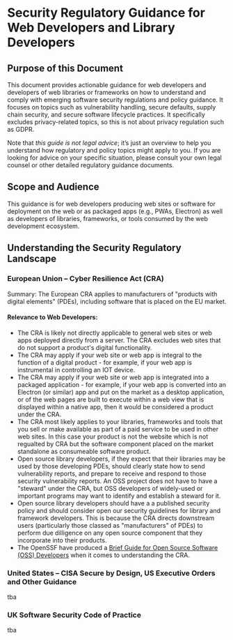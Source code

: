 # Security Regulatory Guidance for Web Developers and Library Developers

## Purpose of this Document
This document provides actionable guidance for web developers and developers of web libraries or frameworks on how to understand and comply with emerging software security regulations and policy guidance. It focuses on topics such as vulnerability handling, secure defaults, supply chain security, and secure software lifecycle practices. It specifically excludes privacy-related topics, so this is not about privacy regulation such as GDPR.

Note that *this guide is not legal advice*; it’s just an overview to help you understand how regulatory and policy topics might apply to you. If you are looking for advice on your specific situation, please consult your own legal counsel or other detailed regulatory guidance documents.

## Scope and Audience

This guidance is for web developers producing web sites or software for deployment on the web or as packaged apps (e.g., PWAs, Electron) as well as developers of libraries, frameworks, or tools consumed by the web development ecosystem.

## Understanding the Security Regulatory Landscape

### European Union – Cyber Resilience Act (CRA)

Summary: The European CRA applies to manufacturers of "products with digital elements" (PDEs), including software that is placed on the EU market.

#### Relevance to Web Developers:

* The CRA is likely not directly applicable to general web sites or web apps deployed directly from a server.  The CRA excludes web sites that do not support a product's digital functionality.
* The CRA may apply if your web site or web app is integral to the function of a digital product - for example, if your web app is instrumental in controlling an IOT device.
* The CRA may apply if your web site or web app is integrated into a packaged application - for example, if your web app is converted into an Electron (or similar) app and put on the market as a desktop application, or of the web pages are built to execute within a web view that is displayed within a native app, then it would be considered a product under the CRA.
* The CRA most likely applies to your libraries, frameworks and tools that you sell or make available as part of a paid service to be used in other web sites. In this case your product is not the website which is not regualted by CRA but the software component placed on the market standalone as consumeable software product.
* Open source library developers, if they expect that their libraries may be used by those developing PDEs, should clearly state how to send vulnerability reports, and prepare to receive and respond to those security vulnerability reports. An OSS project does not have to have a "steward" under the CRA, but OSS developers of widely-used or important programs may want to identify and establish a steward for it.
* Open source library developers should have a a published security policy and should consider open our security guidelines for library and framework developers. This is because the CRA directs downstream users (particularly those classed as "manufacturers" of PDEs) to perform due dilligence on any open source component that they incorporate into their products.
* The OpenSSF have produced a [Brief Guide for Open Source Software (OSS) Developers](https://best.openssf.org/CRA-Brief-Guide-for-OSS-Developers) when it comes to understanding the  CRA.

### United States – CISA Secure by Design, US Executive Orders and Other Guidance

tba

### UK Software Security Code of Practice

tba

